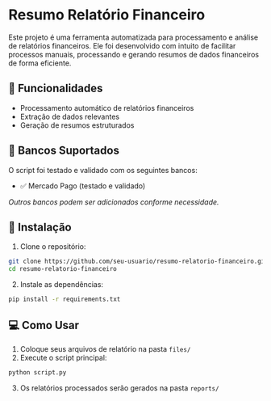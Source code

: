 # Resumo Relatório Financeiro

Este projeto é uma ferramenta automatizada para processamento e análise de relatórios financeiros. Ele foi desenvolvido com intuito de facilitar processos manuais, processando e gerando resumos de dados financeiros de forma eficiente.

## 🚀 Funcionalidades

- Processamento automático de relatórios financeiros
- Extração de dados relevantes
- Geração de resumos estruturados


## 🏦 Bancos Suportados

O script foi testado e validado com os seguintes bancos:

- ✅ Mercado Pago (testado e validado)

*Outros bancos podem ser adicionados conforme necessidade.*

## 🔧 Instalação

1. Clone o repositório:
```bash
git clone https://github.com/seu-usuario/resumo-relatorio-financeiro.git
cd resumo-relatorio-financeiro
```

2. Instale as dependências:
```bash
pip install -r requirements.txt
```

## 💻 Como Usar

1. Coloque seus arquivos de relatório na pasta `files/`
2. Execute o script principal:
```bash
python script.py
```
3. Os relatórios processados serão gerados na pasta `reports/`
